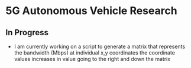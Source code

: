 # 5G Autonomous Vehicle Research
## In Progress
- I am currently working on a script to generate a matrix that represents the bandwidth (Mbps) at individual x,y coordinates the coordinate values increases in value going to the right and down the matrix